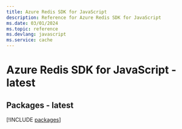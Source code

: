 ```yaml
---
title: Azure Redis SDK for JavaScript
description: Reference for Azure Redis SDK for JavaScript
ms.date: 03/01/2024
ms.topic: reference
ms.devlang: javascript
ms.service: cache
---
```

# Azure Redis SDK for JavaScript - latest
## Packages - latest
[!INCLUDE [packages](redis-index.md)]